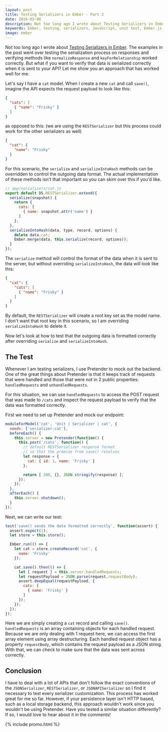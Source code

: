 ```yaml
---
layout: post
title: Testing Serializers in Ember - Part 2
date: 2016-02-06
description: Not too long ago I wrote about Testing Serializers in Ember. The examples in the post went over testing the serialization process on responses and verifying methods like normalizeResponse and keyForRelationship worked correctly. But what if you want to verify that data is serialized correctly when it is sent to your API? Let me show you my approach that has worked well for me.
keywords: Ember, testing, serializers, JavaScript, unit test, Ember.js, EmberJS, Ember Data, adapter, serialize, RESTSerializer
image: ember
---
```


Not too long ago I wrote about [Testing Serializers in Ember](/2015/11/04/testing-serializers-in-ember.html). The examples in the post went over testing the serialization process on responses and verifying methods like `normalizeResponse` and `keyForRelationship` worked correctly. But what if you want to verify that data is serialized correctly when it is sent to your API? Let me show you an approach that has worked well for me.

Let's say I have a `cat` model. When I create a new `cat` and call `save()`, imagine the API expects the request payload to look like this:

```json
{
  "cats": [
    { "name": "Frisky" }
  ]
}
```

as opposed to this: (we are using the `RESTSerializer` but this process could work for the other serializers as well)

```json
{
  "cat": {
    "name": "Frisky"
  }
}
```

For this scenario, the `serialize` and `serializeIntoHash` methods can be overridden to control the outgoing data format. The actual implementation of these methods isn't that important so you can skim over this if you'd like.

```js
// app/serializers/cat.js
export default DS.RESTSerializer.extend({
  serialize(snapshot) {
    return {
      cats: [
        { name: snapshot.attr('name') }
      ]
    };
  },
  serializeIntoHash(data, type, record, options) {
    delete data.cat;
    Ember.merge(data, this.serialize(record, options));
  }
});
```

The `serialize` method will control the format of the data when it is sent to the server, but without overriding `serializeIntoHash`, the data will look like this:

```json
{
  "cat": {
    "cats": [
      { "name": "Frisky" }
    ]
  }
}
```

By default, the `RESTSerializer` will create a root key set as the model name. I don't want that root key in this scenario, so I am overriding `serializeIntoHash` to delete it.

Now let's look at how to test that the outgoing data is formatted correctly after overriding `serialize` and `serializeIntoHash`.

## The Test

Whenever I am testing serializers, I use Pretender to mock out the backend. One of the great things about Pretender is that it keeps track of requests that were handled and those that were not in 2 public properties: `handledRequests` and `unhandledRequests`.

For this situation, we can use `handledRequests` to access the POST request that was made to `/cats` and inspect the request payload to verify that the data was formatted correctly.

First we need to set up Pretender and mock our endpoint:

```js
moduleForModel('cat', 'Unit | Serializer | cat', {
  needs: ['serializer:cat'],
  beforeEach() {
    this.server = new Pretender(function() {
      this.post('/cats', function() {
        // default RESTSerializer response format
        // so that the promise from save() resolves
        let response = {
          cat: { id: 1, name: 'Frisky' }
        };

        return [ 200, {}, JSON.stringify(response) ];
      });
    });
  },
  afterEach() {
    this.server.shutdown();
  }
});
```

Next, we can write our test:

```js
test('save() sends the data formatted correctly', function(assert) {
  assert.expect(1);
  let store = this.store();

  Ember.run(() => {
    let cat = store.createRecord('cat', {
      name: 'Frisky'
    });

    cat.save().then(() => {
      let [ request ] = this.server.handledRequests;
      let requestPayload = JSON.parse(request.requestBody);
      assert.deepEqual(requestPayload, {
        cats: [
          { name: 'Frisky' }
        ]
      });
    });
  });
});
```

Here we are simply creating a `cat` record and calling `save()`. `handledRequests` is an array containing objects for each handled request. Because we are only dealing with 1 request here, we can access the first array element using array destructuring. Each handled request object has a property `requestBody`, which contains the request payload as a JSON string. With that, we can check to make sure that the data was sent across correctly.

## Conclusion

I have to deal with a lot of APIs that don't follow the exact conventions of the `JSONSerializer`, `RESTSerializer`, or `JSONAPISerializer` so I find it necessary to test every serializer customization. This process has worked great for me so far. However, if your persistence layer isn't HTTP based, such as a local storage backend, this approach wouldn't work since you wouldn't be using Pretender. Have you tested a similar situation differently? If so, I would love to hear about it in the comments!

{% include promo.html %}
